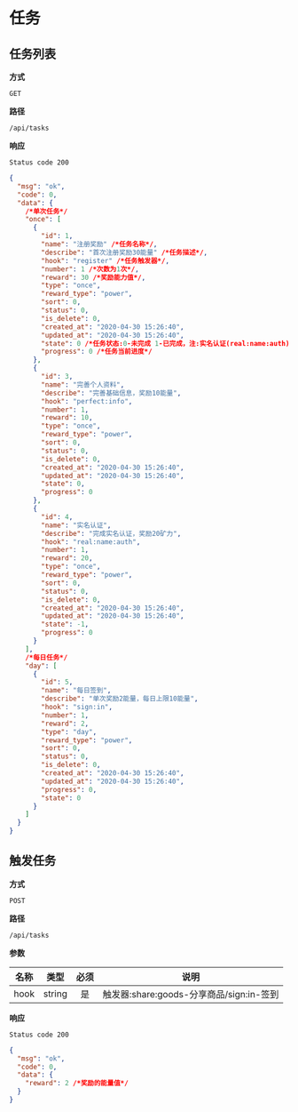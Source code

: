 # 任务

## 任务列表

**方式**

`GET`

**路径**

`/api/tasks`

**响应**

`Status code 200`

```json
{
  "msg": "ok",
  "code": 0,
  "data": {
    /*单次任务*/
    "once": [
      {
        "id": 1,
        "name": "注册奖励" /*任务名称*/,
        "describe": "首次注册奖励30能量" /*任务描述*/,
        "hook": "register" /*任务触发器*/,
        "number": 1 /*次数为1次*/,
        "reward": 30 /*奖励能力值*/,
        "type": "once",
        "reward_type": "power",
        "sort": 0,
        "status": 0,
        "is_delete": 0,
        "created_at": "2020-04-30 15:26:40",
        "updated_at": "2020-04-30 15:26:40",
        "state": 0 /*任务状态:0-未完成 1-已完成，注:实名认证(real:name:auth)任务存在4个状态【-1-去认证/0-审核中/1-认证完成/2-被驳回*/,
        "progress": 0 /*任务当前进度*/
      },
      {
        "id": 3,
        "name": "完善个人资料",
        "describe": "完善基础信息，奖励10能量",
        "hook": "perfect:info",
        "number": 1,
        "reward": 10,
        "type": "once",
        "reward_type": "power",
        "sort": 0,
        "status": 0,
        "is_delete": 0,
        "created_at": "2020-04-30 15:26:40",
        "updated_at": "2020-04-30 15:26:40",
        "state": 0,
        "progress": 0
      },
      {
        "id": 4,
        "name": "实名认证",
        "describe": "完成实名认证，奖励20矿力",
        "hook": "real:name:auth",
        "number": 1,
        "reward": 20,
        "type": "once",
        "reward_type": "power",
        "sort": 0,
        "status": 0,
        "is_delete": 0,
        "created_at": "2020-04-30 15:26:40",
        "updated_at": "2020-04-30 15:26:40",
        "state": -1,
        "progress": 0
      }
    ],
    /*每日任务*/
    "day": [
      {
        "id": 5,
        "name": "每日签到",
        "describe": "单次奖励2能量，每日上限10能量",
        "hook": "sign:in",
        "number": 1,
        "reward": 2,
        "type": "day",
        "reward_type": "power",
        "sort": 0,
        "status": 0,
        "is_delete": 0,
        "created_at": "2020-04-30 15:26:40",
        "updated_at": "2020-04-30 15:26:40",
        "progress": 0,
        "state": 0
      }
    ]
  }
}
```

## 触发任务

**方式**

`POST`

**路径**

`/api/tasks`

**参数**

| 名称 |  类型  | 必须 |                   说明                   |
| :--: | :----: | :--: | :--------------------------------------: |
| hook | string |  是  | 触发器:share:goods-分享商品/sign:in-签到 |

**响应**

`Status code 200`

```json
{
  "msg": "ok",
  "code": 0,
  "data": {
    "reward": 2 /*奖励的能量值*/
  }
}
```
